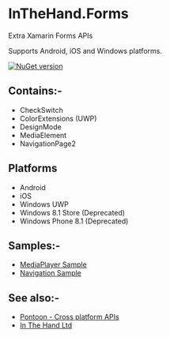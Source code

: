 # InTheHand.Forms
Extra Xamarin Forms APIs

Supports Android, iOS and Windows platforms.

[![NuGet version](https://badge.fury.io/nu/inthehand.forms.svg)](https://badge.fury.io/nu/inthehand.forms)

## Contains:-
- CheckSwitch
- ColorExtensions (UWP)
- DesignMode
- MediaElement
- NavigationPage2

## Platforms
- Android
- iOS
- Windows UWP
- Windows 8.1 Store (Deprecated)
- Windows Phone 8.1 (Deprecated)

## Samples:-
- [MediaPlayer Sample](https://github.com/inthehand/InTheHand.Forms/tree/master/MediaPlayerSample/MediaPlayerSample)
- [Navigation Sample](https://github.com/inthehand/InTheHand.Forms/tree/master/XamarinFormsNavigation)

## See also:-
- [Pontoon - Cross platform APIs](https://github.com/inthehand/Pontoon)
- [In The Hand Ltd](http://inthehand.com)
